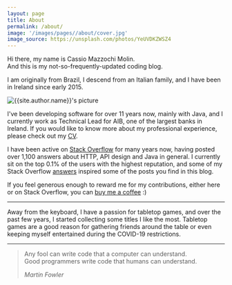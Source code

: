 ```yaml
---
layout: page
title: About
permalink: /about/
image: '/images/pages//about/cover.jpg'
image_source: https://unsplash.com/photos/YeUVDKZWSZ4
---
```


Hi there, my name is Cassio Mazzochi Molin.  
And this is my not-so-frequently-updated coding blog.

I am originally from Brazil, I descend from an Italian family, and I have been in Ireland since early 2015.

<div class="about__author">
  <img class="about__author-image lazy" data-src="{{site.baseurl}}{{site.author.avatar}}" alt="{{site.author.name}}'s picture">
</div>

I've been developing software for over 11 years now, mainly with Java, and I currently work as Technical Lead for AIB, one of the largest banks in Ireland. If you would like to know more about my professional experience, please check out my [CV][cv].

I have been active on [Stack Overflow][stackoverflow] for many years now, having posted over 1,100 answers about HTTP, API design and Java in general. I currently sit on the top 0.1% of the users with the highest reputation, and some of my Stack Overflow [answers][stackoverflow.answers] inspired some of the posts you find in this blog.

If you feel generous enough to reward me for my contributions, either here or on Stack Overflow, you can [buy me a coffee][paypal] :)

---

Away from the keyboard, I have a passion for tabletop games, and over the past few years, I started collecting some titles I like the most. Tabletop games are a good reason for gathering friends around the table or even keeping myself entertained during the COVID-19 restrictions.

---

> Any fool can write code that a computer can understand. <br/>
> Good programmers write code that humans can understand.
>
> <cite>Martin Fowler</cite>


  [cv]: /cv
  [stackoverflow]: https://stackoverflow.com/u/1426227
  [stackoverflow.answers]: https://stackoverflow.com/search?q=is%3Aanswer+user%3A1426227
  [paypal]: https://paypal.me/cassiomolin
